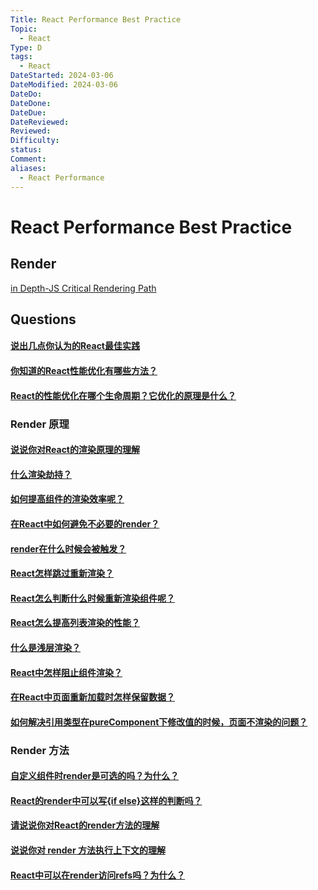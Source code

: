 ```yaml
---
Title: React Performance Best Practice
Topic:
  - React
Type: D
tags:
  - React
DateStarted: 2024-03-06
DateModified: 2024-03-06
DateDo: 
DateDone: 
DateDue: 
DateReviewed: 
Reviewed: 
Difficulty: 
status: 
Comment: 
aliases:
  - React Performance
---
```

# React Performance Best Practice
## Render
[in Depth-JS Critical Rendering Path](https://angularindepth.com/posts/1498/101-javascript-critical-rendering-path)

## Questions
#### [说出几点你认为的React最佳实践](https://github.com/haizlin/fe-interview/issues/852)
#### [你知道的React性能优化有哪些方法？](https://github.com/haizlin/fe-interview/issues/718)
#### [React的性能优化在哪个生命周期？它优化的原理是什么？](https://github.com/haizlin/fe-interview/issues/719)


### Render 原理
#### [说说你对React的渲染原理的理解](https://github.com/haizlin/fe-interview/issues/950)
#### [什么渲染劫持？](https://github.com/haizlin/fe-interview/issues/949)
#### [如何提高组件的渲染效率呢？](https://github.com/haizlin/fe-interview/issues/821)
#### [在React中如何避免不必要的render？](https://github.com/haizlin/fe-interview/issues/820)
#### [render在什么时候会被触发？](https://github.com/haizlin/fe-interview/issues/819)
#### [React怎样跳过重新渲染？](https://github.com/haizlin/fe-interview/issues/808)
#### [React怎么判断什么时候重新渲染组件呢？](https://github.com/haizlin/fe-interview/issues/807)
#### [React怎么提高列表渲染的性能？](https://github.com/haizlin/fe-interview/issues/723)
#### [什么是浅层渲染？](https://github.com/haizlin/fe-interview/issues/715)
#### [React中怎样阻止组件渲染？](https://github.com/haizlin/fe-interview/issues/653)
#### [在React中页面重新加载时怎样保留数据？](https://github.com/haizlin/fe-interview/issues/640)
#### [如何解决引用类型在pureComponent下修改值的时候，页面不渲染的问题？](https://github.com/haizlin/fe-interview/issues/621)

### Render 方法
#### [自定义组件时render是可选的吗？为什么？](https://github.com/haizlin/fe-interview/issues/885)
#### [React的render中可以写{if else}这样的判断吗？](https://github.com/haizlin/fe-interview/issues/847)
#### [请说说你对React的render方法的理解](https://github.com/haizlin/fe-interview/issues/678)
#### [说说你对 render 方法执行上下文的理解](https://github.com/haizlin/fe-interview/issues/657)
#### [React中可以在render访问refs吗？为什么？](https://github.com/haizlin/fe-interview/issues/634)










